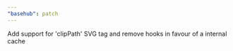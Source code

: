 ```yaml
---
"basehub": patch
---
```


Add support for 'clipPath' SVG tag and remove <icon/> hooks in favour of a internal cache
